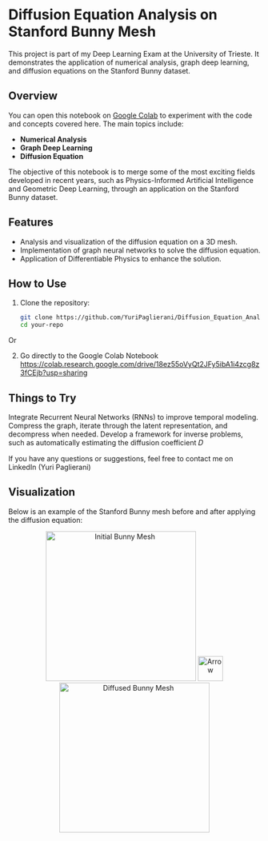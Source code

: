 # Diffusion Equation Analysis on Stanford Bunny Mesh

This project is part of my Deep Learning Exam at the University of Trieste. It demonstrates the application of numerical analysis, graph deep learning, and diffusion equations on the Stanford Bunny dataset.

## Overview

You can open this notebook on [Google Colab](https://colab.research.google.com/) to experiment with the code and concepts covered here. The main topics include:

- **Numerical Analysis**
- **Graph Deep Learning**
- **Diffusion Equation**

The objective of this notebook is to merge some of the most exciting fields developed in recent years, such as Physics-Informed Artificial Intelligence and Geometric Deep Learning, through an application on the Stanford Bunny dataset.

## Features

- Analysis and visualization of the diffusion equation on a 3D mesh.
- Implementation of graph neural networks to solve the diffusion equation.
- Application of Differentiable Physics to enhance the solution.

## How to Use

1. Clone the repository:
   ```sh
   git clone https://github.com/YuriPaglierani/Diffusion_Equation_Analysis_Stanford_Bunny_Mesh.git
   cd your-repo

Or

2. Go directly to the Google Colab Notebook
   https://colab.research.google.com/drive/18ez55oVyQt2JFy5ibA1i4zcg8z3fCEjb?usp=sharing

## Things to Try
  Integrate Recurrent Neural Networks (RNNs) to improve temporal modeling.
  Compress the graph, iterate through the latent representation, and decompress when needed.
  Develop a framework for inverse problems, such as automatically estimating the diffusion coefficient 𝐷

  If you have any questions or suggestions, feel free to contact me on LinkedIn (Yuri Paglierani)

## Visualization

Below is an example of the Stanford Bunny mesh before and after applying the diffusion equation:

<div align="center">
  <img src="images/bunny_init.png" alt="Initial Bunny Mesh" width="300"/>
  <img src="images/arrow_image.png" alt="Arrow" width="50"/>
  <img src="image/bunny_finish.png" alt="Diffused Bunny Mesh" width="300"/>
</div>
  
